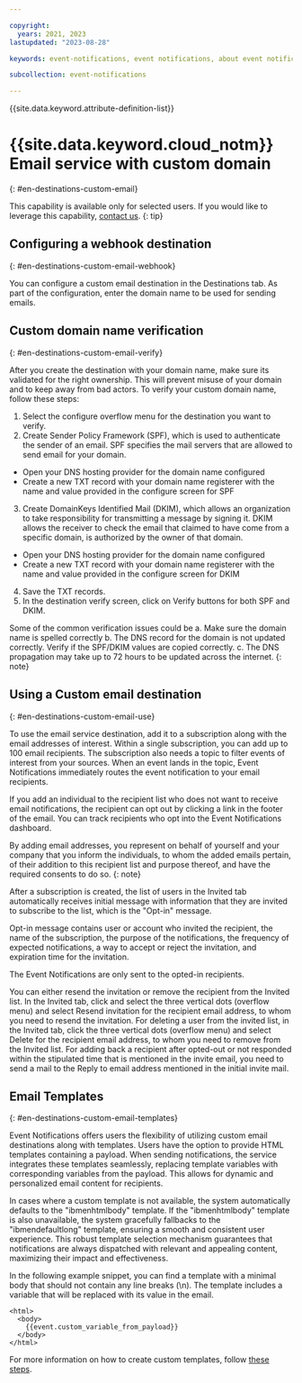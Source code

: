 ```yaml
---

copyright:
  years: 2021, 2023
lastupdated: "2023-08-28"

keywords: event-notifications, event notifications, about event notifications, destinations, email

subcollection: event-notifications

---
```


{{site.data.keyword.attribute-definition-list}}

# {{site.data.keyword.cloud_notm}} Email service with custom domain
{: #en-destinations-custom-email}

This capability is available only for selected users. If you would like to leverage this capability, [contact us](mailto:mbluemix@in.ibm.com?subject=[Custom%20Email%20Domain]%20:%20%20Request%20for%20Allowlisting&body=Kindly%20provide%20the%20below%20details:%0D%0A%0D%0AEvent%20Notifications%20Instance%20ID:%0D%0AIBM%20Account%20ID:%0D%0AIBM%20User%20ID:%0D%0ARegion:).
{: tip}

## Configuring a webhook destination
{: #en-destinations-custom-email-webhook}

You can configure a custom email destination in the Destinations tab. As part of the configuration, enter the domain name to be used for sending emails.

## Custom domain name verification
{: #en-destinations-custom-email-verify}

After you create the destination with your domain name, make sure its validated for the right ownership. This will prevent misuse of your domain and to keep away from bad actors.
To verify your custom domain name, follow these steps:
1. Select the configure overflow menu for the destination you want to verify.
2. Create Sender Policy Framework (SPF), which is used to authenticate the sender of an email. SPF specifies the mail servers that are allowed to send email for your domain.
  * Open your DNS hosting provider for the domain name configured
  * Create a new TXT record with your domain name registerer with the name and value provided in the configure screen for SPF
3. Create DomainKeys Identified Mail (DKIM), which allows an organization to take responsibility for transmitting a message by signing it. DKIM allows the receiver to check the email that claimed to have come from a specific domain, is authorized by the owner of that domain.
  * Open your DNS hosting provider for the domain name configured
  * Create a new TXT record with your domain name registerer with the name and value provided in the configure screen for DKIM
4. Save the TXT records.
5. In the destination verify screen, click on Verify buttons for both SPF and DKIM.

Some of the common verification issues could be
a. Make sure the domain name is spelled correctly
b. The DNS record for the domain is not updated correctly. Verify if the SPF/DKIM values are copied correctly.
c. The DNS propagation may take up to 72 hours to be updated across the internet.
{: note}

## Using a Custom email destination
{: #en-destinations-custom-email-use}

To use the email service destination, add it to a subscription along with the email addresses of interest. Within a single subscription, you can add up to 100 email recipients. The subscription also needs a topic to filter events of interest from your sources. When an event lands in the topic, Event Notifications immediately routes the event notification to your email recipients.

If you add an individual to the recipient list who does not want to receive email notifications, the recipient can opt out by clicking a link in the footer of the email. You can track recipients who opt into the Event Notifications dashboard.

By adding email addresses, you represent on behalf of yourself and your company that you inform the individuals, to whom the added emails pertain, of their addition to this recipient list and purpose thereof, and have the required consents to do so.
{: note}

After a subscription is created, the list of users in the Invited tab automatically receives initial message with information that they are invited to subscribe to the list, which is the "Opt-in" message.

Opt-in message contains user or account who invited the recipient, the name of the subscription, the purpose of the notifications, the frequency of expected notifications, a way to accept or reject the invitation, and expiration time for the invitation.

The Event Notifications are only sent to the opted-in recipients.

You can either resend the invitation or remove the recipient from the Invited list. In the Invited tab, click and select the three vertical dots (overflow menu) and select Resend invitation for the recipient email address, to whom you need to resend the invitation. For deleting a user from the invited list, in the Invited tab, click the three vertical dots (overflow menu) and select Delete for the recipient email address, to whom you need to remove from the Invited list. For adding back a recipient after opted-out or not responded within the stipulated time that is mentioned in the invite email, you need to send a mail to the Reply to email address mentioned in the initial invite mail.

## Email Templates
{: #en-destinations-custom-email-templates}

Event Notifications offers users the flexibility of utilizing custom email destinations along with templates. Users have the option to provide HTML templates containing a payload. When sending notifications, the service integrates these templates seamlessly, replacing template variables with corresponding variables from the payload. This allows for dynamic and personalized email content for recipients.

In cases where a custom template is not available, the system automatically defaults to the "ibmenhtmlbody" template. If the "ibmenhtmlbody" template is also unavailable, the system gracefully fallbacks to the "ibmendefaultlong" template, ensuring a smooth and consistent user experience. This robust template selection mechanism guarantees that notifications are always dispatched with relevant and appealing content, maximizing their impact and effectiveness.

In the following example snippet, you can find a template with a minimal body that should not contain any line breaks (\n). The template includes a variable that will be replaced with its value in the email.

```
<html>
  <body>
    {{event.custom_variable_from_payload}} 
  </body> 
</html>
```

For more information on how to create custom templates, follow [these steps](/docs/event-notifications?topic=event-notifications-en-create-templates).
